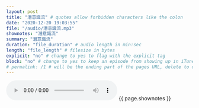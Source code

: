 ```yaml
---
layout: post
title: "潛意識流" # quotes allow forbidden characters like the colon
date: "2020-12-20 19:03:55"
file: "/audio/潛意識流.mp3"
shownotes: "潛意識流"
summary: "潛意識流"
duration: "file_duration" # audio length in min:sec
length: "file_length" # filesize in bytes
explicit: "no" # change to yes to flag with the explicit tag
block: "no" # change to yes to keep an episode from showing up in iTunes
# permalink: /1 # will be the ending part of the pages URL, delete to default to the title
---
```


<audio controls>
<source src="{{site.url}}{{site.baseurl}}{{ page.file }}" type="audio/x-mp3">
Your browser does not support the audio element.
</audio>
{{ page.shownotes }}

